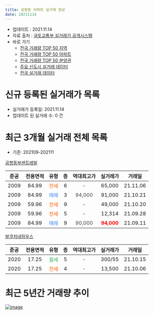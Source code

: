 ```yaml
---
title: 공항동 아파트 실거래 정보
date: 20211114
---
```


* 업데이트 : 2021.11.14
* 자료 출처 : [국토교통부 실거래가 공개시스템](http://rt.molit.go.kr)
* 바로 가기
    * [전국 거래량 TOP 50 지역](https://apt-info.github.io/apt-trade-info/tr)
    * [전국 거래량 TOP 50 아파트](https://apt-info.github.io/apt-trade-info/ta)
    * [전국 거래량 TOP 50 분양권](https://apt-info.github.io/apt-trade-info/tb)
    * [주요 신도시 실거래 데이터](https://apt-info.github.io/apt-trade-info/newtown)
    * [전국 실거래 데이터](https://apt-info.github.io/apt-trade-info/all)



<script async src="https://pagead2.googlesyndication.com/pagead/js/adsbygoogle.js"></script>
<!-- 기본광고 -->
<ins class="adsbygoogle"
     style="display:block"
     data-ad-client="ca-pub-1142216861245946"
     data-ad-slot="4805727019"
     data-ad-format="auto"
     data-full-width-responsive="true"></ins>
<script>
     (adsbygoogle = window.adsbygoogle || []).push({});
</script>


# 신규 등록된 실거래가 목록

* 실거래가 등록일: 2021.11.14
* 업데이트 된 실거래 수: 0 건




<script async src="https://pagead2.googlesyndication.com/pagead/js/adsbygoogle.js"></script>
<!-- 기본광고 -->
<ins class="adsbygoogle"
     style="display:block"
     data-ad-client="ca-pub-1142216861245946"
     data-ad-slot="4805727019"
     data-ad-format="auto"
     data-full-width-responsive="true"></ins>
<script>
     (adsbygoogle = window.adsbygoogle || []).push({});
</script>


# 최근 3개월 실거래 전체 목록
* 기준: 202109-202111


[공항동부센트레빌](https://search.naver.com/search.naver?query=%EA%B3%B5%ED%95%AD%EB%8F%99%EB%B6%80%EC%84%BC%ED%8A%B8%EB%A0%88%EB%B9%8C)

|준공|전용면적|유형|층|역대최고가|실거래가|거래일|
|:---:|:---:|:---:|:---:|:---:|:---:|:---:|
|2009|84.99|<span style="color:#FF5A00">전세</span>|6|<span style="color:#444444">-</span>|65,000|21.11.06|
|2009|84.99|<span style="color:#4285F3">매매</span>|3|<span style="color:#444444">94,000</span>|91,000|21.10.21|
|2009|59.96|<span style="color:#FF5A00">전세</span>|9|<span style="color:#444444">-</span>|49,000|21.10.20|
|2009|59.96|<span style="color:#FF5A00">전세</span>|5|<span style="color:#444444">-</span>|12,314|21.09.28|
|2009|84.99|<span style="color:#4285F3">매매</span>|9|<span style="color:#444444">90,000</span>|<b><span style="color:#FF0000">94,000</span></b>|21.09.11|

[발쿠치네하우스](https://search.naver.com/search.naver?query=%EB%B0%9C%EC%BF%A0%EC%B9%98%EB%84%A4%ED%95%98%EC%9A%B0%EC%8A%A4)

|준공|전용면적|유형|층|역대최고가|실거래가|거래일|
|:---:|:---:|:---:|:---:|:---:|:---:|:---:|
|2020|17.25|<span style="color:#34A853">월세</span>|5|<span style="color:#444444">-</span>|300/55|21.10.15|
|2020|17.25|<span style="color:#FF5A00">전세</span>|4|<span style="color:#444444">-</span>|13,500|21.10.06|



<script async src="https://pagead2.googlesyndication.com/pagead/js/adsbygoogle.js"></script>
<!-- 기본광고 -->
<ins class="adsbygoogle"
     style="display:block"
     data-ad-client="ca-pub-1142216861245946"
     data-ad-slot="4805727019"
     data-ad-format="auto"
     data-full-width-responsive="true"></ins>
<script>
     (adsbygoogle = window.adsbygoogle || []).push({});
</script>


# 최근 5년간 거래량 추이


<div style="width:100%;">
    <canvas id="deal_progress" height="200"></canvas>
</div>

<script>
new Chart(document.getElementById("deal_progress"), {
    type: 'line',
    data: {
        labels: ['16.01','16.02','16.03','16.04','16.05','16.06','16.07','16.08','16.09','16.10','16.11','16.12','17.01','17.02','17.03','17.04','17.05','17.06','17.07','17.08','17.09','17.10','17.12','18.01','18.02','18.03','18.04','18.05','18.06','18.07','18.08','18.09','18.10','18.11','18.12','19.01','19.02','19.03','19.04','19.05','19.06','19.07','19.08','19.09','19.10','19.11','19.12','20.01','20.02','20.03','20.04','20.05','20.06','20.07','20.08','20.09','20.10','20.11','20.12','21.01','21.02','21.03','21.04','21.05','21.06','21.07','21.08','21.09','21.10','21.11'],
        datasets: [{
            label: '매매/분양권',
            data: [3,5,2,0,1,7,3,4,8,9,1,1,1,3,5,4,5,0,4,3,1,2,0,3,0,3,5,2,2,1,8,3,1,0,2,0,0,1,1,1,1,0,1,1,1,1,4,2,2,1,0,2,2,5,2,2,2,6,0,4,19,0,1,4,2,1,2,1,1,0],
            borderColor: "rgba(66, 133, 243, 1)",
            backgroundColor: "rgba(66, 133, 243, 0.05)",
            borderWidth: 1,
            pointRadius: 0,
            fill: false,
            lineTension: 0
        },{
            label: '전/월세',
            data: [2,4,5,1,1,2,4,1,3,3,4,2,1,3,4,4,4,3,2,7,4,5,2,3,5,2,3,1,1,4,4,4,3,2,3,1,2,2,3,4,3,4,2,4,0,5,3,3,4,3,2,0,1,6,1,12,4,0,3,4,1,5,1,6,1,20,6,1,3,1],
            borderColor: "rgba(255, 90, 0, 1)",
            backgroundColor: "rgba(255, 90, 0, 0.05)",
            borderWidth: 1,
            pointRadius: 0,
            fill: false,
            lineTension: 0
        },{
            label: '합계',
            data: [5,9,7,1,2,9,7,5,11,12,5,3,2,6,9,8,9,3,6,10,5,7,2,6,5,5,8,3,3,5,12,7,4,2,5,1,2,3,4,5,4,4,3,5,1,6,7,5,6,4,2,2,3,11,3,14,6,6,3,8,20,5,2,10,3,21,8,2,4,1],
            borderColor: "rgba(0, 0, 0, 1)",
            backgroundColor: "rgba(0, 0, 0, 0.03)",
            borderWidth: 0.1,
            pointRadius: 0,
            fill: true,
            lineTension: 0
        }
        ]
    },
    options: {
        responsive: true,
        title: {
            display: false
        },
        tooltips: {
            mode: 'index',
            intersect: false
        },
        hover: {
            mode: 'nearest',
            intersect: true
        },
        scales: {
            xAxes: [{
                display: true,
                scaleLabel: {
                    display: true,
                    labelString: '년/월'
                }
            }],
            yAxes: [{
                display: true,
                ticks: {
                    suggestedMin: 0,
                },
                scaleLabel: {
                    display: true,
                    labelString: '실거래 수'
                }
            }]
        }
    }
});

</script>


[![image](https://apt-info.github.io/images/2020-01-03-apt-trade-info/1024x500.png)](https://play.google.com/store/apps/details?id=com.aptinfo.apttradeinfo)

